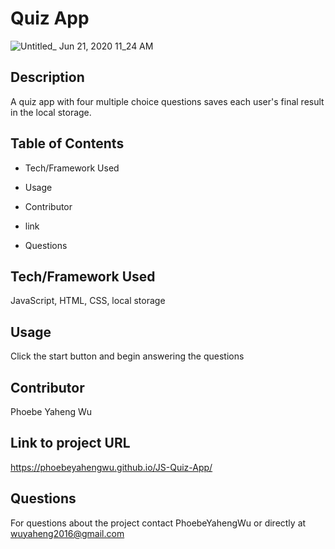 # Quiz App

![Untitled_ Jun 21, 2020 11_24 AM](https://user-images.githubusercontent.com/52837649/85228701-f8ec2e80-b3b2-11ea-99be-4981f3227356.gif)

## Description
A quiz app with four multiple choice questions saves each user's final result in the local storage.

## Table of Contents

* Tech/Framework Used

* Usage

* Contributor

* link

* Questions


## Tech/Framework Used
JavaScript, HTML, CSS, local storage


## Usage
Click the start button and begin answering the questions

## Contributor
Phoebe Yaheng Wu


## Link to project URL
https://phoebeyahengwu.github.io/JS-Quiz-App/


## Questions

For questions about the project contact PhoebeYahengWu or directly at wuyaheng2016@gmail.com


